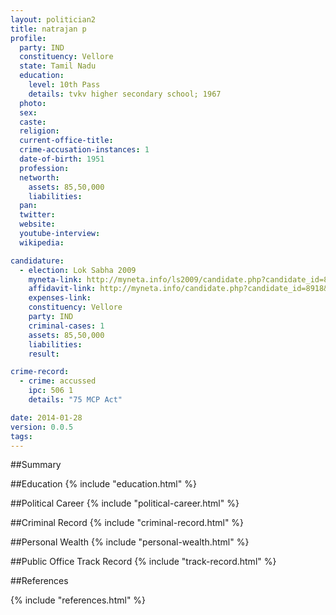 ```yaml
---
layout: politician2
title: natrajan p
profile: 
  party: IND
  constituency: Vellore
  state: Tamil Nadu
  education: 
    level: 10th Pass
    details: tvkv higher secondary school; 1967
  photo: 
  sex: 
  caste: 
  religion: 
  current-office-title: 
  crime-accusation-instances: 1
  date-of-birth: 1951
  profession: 
  networth: 
    assets: 85,50,000
    liabilities: 
  pan: 
  twitter: 
  website: 
  youtube-interview: 
  wikipedia: 

candidature: 
  - election: Lok Sabha 2009
    myneta-link: http://myneta.info/ls2009/candidate.php?candidate_id=8918
    affidavit-link: http://myneta.info/candidate.php?candidate_id=8918&scan=original
    expenses-link: 
    constituency: Vellore 
    party: IND
    criminal-cases: 1
    assets: 85,50,000
    liabilities: 
    result:  

crime-record: 
  - crime: accussed
    ipc: 506 1
    details: "75 MCP Act" 

date: 2014-01-28
version: 0.0.5
tags: 
---
```

##Summary


##Education
{% include "education.html" %}


##Political Career
{% include "political-career.html" %}


##Criminal Record
{% include "criminal-record.html" %}


##Personal Wealth
{% include "personal-wealth.html" %}


##Public Office Track Record
{% include "track-record.html" %}


##References


{% include "references.html" %}